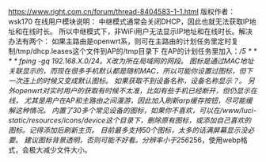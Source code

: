 https://www.right.com.cn/forum/thread-8404583-1-1.html
版权作者：wsk170
在线用户模块说明：
中继模式通常会关闭DHCP，因此也就无法获取IP地址和在线时长。
所以中继模式下，非WiFi用户无法显示IP地址和在线时长。解决办法有两个：
如果主路由是openwrt系，则可在主路由的计划任务里定时复制/tmp/dhcp.leases这个文件到AP的/tmp目录下
在AP的计划任务里加入：*/5 * * * * fping -gq 192.168.X.0/24。X改为所在局域网的网段。
图标是通过MAC地址关联显示的，而现在很多手机默认都是随机MAC，所以可能你设置过图标，但下一次连上的时候又变成默认图标。
如果获取不到设备名称，设备名称显示？。
另外openwrt对实时用户的获取有时候不太准，比如有些手机已经断开，但仍显示在线，
尤其是用户在AP和主路由之间漫游，因此加入刷新arp缓存按钮，尽可能缓解这种情况。
内置了30多个常见设备的图标，如果你不喜欢，可以在/www/luci-static/resources/icons/device这个目录下，删除原有图标，或添加自己喜欢的图标。记得添加后刷新主页。
目前最多支持50个图标，太多的话满屏幕显示没必要。
建议图标背景透明，否则可能不好看。分辨率小于256*256，使用webp格式，会极大减少文件大小。
